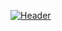 [![Header](https://raw.githubusercontent.com/MartinHeinz/<OWNER>/<OWNER>/readme_header.png "Header")](https://some-url.dev/)


<!---
dhruv-star/dhruv-star is a ✨ special ✨ repository because its `README.md` (this file) appears on your GitHub profile.
You can click the Preview link to take a look at your changes.
--->
